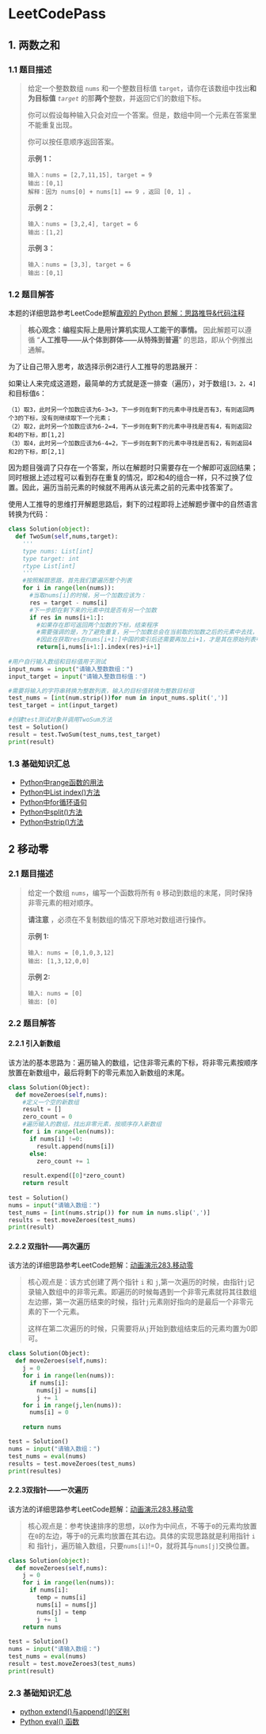 # LeetCodePass

## 1. 两数之和

### 1.1 题目描述

> 给定一个整数数组 `nums` 和一个整数目标值 `target`，请你在该数组中找出**和为目标值** *`target`* 的那**两个**整数，并返回它们的数组下标。
>
> 你可以假设每种输入只会对应一个答案。但是，数组中同一个元素在答案里不能重复出现。
>
> 你可以按任意顺序返回答案。
>
> **示例 1：**
>
> ```
> 输入：nums = [2,7,11,15], target = 9
> 输出：[0,1]
> 解释：因为 nums[0] + nums[1] == 9 ，返回 [0, 1] 。
> ```
>
> **示例 2：**
>
> ```
> 输入：nums = [3,2,4], target = 6
> 输出：[1,2]
> ```
>
> **示例 3：**
>
> ```
> 输入：nums = [3,3], target = 6
> 输出：[0,1]
> ```



### 1.2 题目解答

本题的详细思路参考LeetCode题解[直观的 Python 题解：思路推导&代码注释](https://leetcode.cn/problems/two-sum/solutions/1463966/jian-dan-python-by-chanemo-muld/?envType=study-plan-v2&envId=top-100-liked)

> **核心观念：编程实际上是用计算机实现人工能干的事情。**
> 因此解题可以遵循 “**人工推导——从个体到群体——从特殊到普遍**” 的思路，即从个例推出通解。

为了让自己带入思考，故选择示例2进行人工推导的思路展开：

如果让人来完成这道题，最简单的方式就是逐一排查（遍历），对于数组`[3，2，4]`和目标值`6`：

```
（1）取3，此时另一个加数应该为6-3=3，下一步则在剩下的元素中寻找是否有3，有则返回两个3的下标，没有则继续取下一个元素；
（2）取2，此时另一个加数应该为6-2=4，下一步则在剩下的元素中寻找是否有4，有则返回2和4的下标，即[1,2]
（3）取4，此时另一个加数应该为6-4=2，下一步则在剩下的元素中寻找是否有2，有则返回4和2的下标，即[2,1]
```

因为题目强调了只存在一个答案，所以在解题时只需要存在一个解即可返回结果；同时根据上述过程可以看到存在重复的情况，即2和4的组合一样，只不过换了位置。因此，遍历当前元素的时候就不用再从该元素之前的元素中找答案了。

使用人工推导的思维打开解题思路后，剩下的过程即将上述解题步骤中的自然语言转换为代码：

```python
class Solution(object):
  def TwoSum(self,nums,target):
    '''
    type nums: List[int]
    type target: int
    rtype List[int]
    '''
    #按照解题思路，首先我们要遍历整个列表
    for i in range(len(nums)):
      #当取nums[i]的时候，另一个加数应该为：
      res = target - nums[i]
      #下一步即在剩下来的元素中找是否有另一个加数
      if res in nums[i+1:]:
        #如果存在即可返回两个加数的下标，结束程序
        #需要强调的是，为了避免重复，另一个加数总会在当前取的加数之后的元素中去找，因此对nums进行了切片，此时的res是从nums中的第i+1个元素开始匹配。也就是说，原始列表的第i+1个元素在切片后的列表nums[i+1:]中为第0个元素
        #因此在获取res在nums[i+1:]中国的索引后还需要再加上i+1，才是其在原始列表中的下标
        return[i,nums[i+1:].index(res)+i+1]
      
#用户自行输入数组和目标值用于测试
input_nums = input("请输入整数数组：")
input_target = input("请输入整数目标值：")

#需要将输入的字符串转换为整数列表，输入的目标值转换为整数目标值
test_nums = [int(num.strip())for num in input_nums.split(',')]
test_target = int(input_target)

#创建test测试对象并调用TwoSum方法
test = Solution()
result = test.TwoSum(test_nums,test_target)
print(result)
```



### 1.3 基础知识汇总

- [Python中range函数的用法](https://www.runoob.com/python/python-func-range.html)
- [Python中List index()方法](https://www.runoob.com/python/att-list-index.html)
- [Python中for循环语句](https://www.runoob.com/python/python-for-loop.html)
- [Python中split()方法](https://www.runoob.com/python/att-string-split.html)
- [Python中strip()方法](https://www.runoob.com/python/att-string-strip.html)



## 2 移动零

### 2.1 题目描述

> 给定一个数组 `nums`，编写一个函数将所有 `0` 移动到数组的末尾，同时保持非零元素的相对顺序。
>
> **请注意** ，必须在不复制数组的情况下原地对数组进行操作。
>
> **示例 1:**
>
> ```
> 输入: nums = [0,1,0,3,12]
> 输出: [1,3,12,0,0]
> ```
>
> **示例 2:**
>
> ```
> 输入: nums = [0]
> 输出: [0]
> ```



### 2.2 题目解答

#### 2.2.1 引入新数组

该方法的基本思路为：遍历输入的数组，记住非零元素的下标，将非零元素按顺序放置在新数组中，最后将剩下的零元素加入新数组的末尾。

```python
class Solution(Object):
  def moveZeroes(self,nums):
    #定义一个空的新数组
    result = []
    zero_count = 0
    #遍历输入的数组，找出非零元素，按顺序存入新数组
    for i in range(len(nums)):
      if nums[i] !=0:
        result.append(nums[i])
      else:
        zero_count += 1
    
    result.expend([0]*zero_count)
    return result
  
test = Solution()
nums = input("请输入数组：")
test_nums = [int(nums.strip()) for num in nums.slip(',')]
results = test.moveZeroes(test_nums)
print(result)
```



#### 2.2.2 双指针——两次遍历

该方法的详细思路参考LeetCode题解：[动画演示283.移动零](https://leetcode.cn/problems/move-zeroes/solutions/90229/dong-hua-yan-shi-283yi-dong-ling-by-wang_ni_ma/?envType=study-plan-v2&envId=top-100-liked)

> 核心观点是：该方式创建了两个指针 `i` 和 `j`,第一次遍历的时候，由指针`j`记录输入数组中的非零元素。即遍历的时候每遇到一个非零元素就将其往数组左边挪，第一次遍历结束的时候，指针`j`元素刚好指向的是最后一个非零元素的下一个元素。
>
> 这样在第二次遍历的时候，只需要将从`j`开始到数组结束后的元素均置为0即可。

```python
class Solution(Object):
  def moveZeroes(self,nums):
    j = 0
    for i in range(len(nums)):
      if nums[i]:
        nums[j] = nums[i]
        j += 1
    for i in range(j,len(nums)):
      nums[i] = 0
      
    return nums

test = Solution()
nums = input("请输入数组：")
test_nums = eval(nums)
results = test.moveZeroes(test_nums)
print(resultes)
```



#### 2.2.3双指针——一次遍历

该方法的详细思路参考LeetCode题解：[动画演示283.移动零](https://leetcode.cn/problems/move-zeroes/solutions/90229/dong-hua-yan-shi-283yi-dong-ling-by-wang_ni_ma/?envType=study-plan-v2&envId=top-100-liked)

> 核心观点是：参考快速排序的思想，以`0`作为中间点，不等于`0`的元素均放置在`0`的左边，等于`0`的元素均放置在其右边。具体的实现思路就是利用指针 `i` 和 指针`j`，遍历输入数组，只要`nums[i]`!=0，就将其与`nums[j]`交换位置。

```python
class Solution(object):
  def moveZeroes(self,nums):
    j = 0
    for i in range(len(nums)):
      if nums[i]:
        temp = nums[i]
        nums[i] = nums[j]
        nums[j] = temp
        j += 1
    return nums
  
test = Solution()
nums = input("请输入数组：")
test_nums = eval(nums)
result = test.moveZeroes3(test_nums)
print(result)
```



### 2.3 基础知识汇总

- [python extend()与append()的区别](https://blog.csdn.net/weixin_38145317/article/details/89485983)
- [Python eval() 函数](https://www.runoob.com/python/python-func-eval.html)
